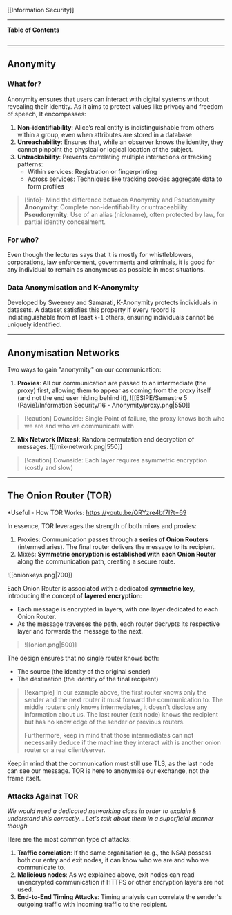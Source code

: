 [[Information Security]]
***
**Table of Contents**
```table-of-contents
```

***
## Anonymity

### What for?

Anonymity ensures that users can interact with digital systems without revealing their identity. As it aims to protect values like privacy and freedom of speech, It encompasses:
1. **Non-identifiability**: Alice’s real entity is indistinguishable from others within a group, even when attributes are stored in a database
2. **Unreachability**: Ensures that, while an observer knows the identity, they cannot pinpoint the physical or logical location of the subject.
3. **Untrackability**: Prevents correlating multiple interactions or tracking patterns:
	- Within services: Registration or fingerprinting
	- Across services: Techniques like tracking cookies aggregate data to form profiles


> [!info]- Mind the difference between Anonymity and Pseudonymity
>**Anonymity**: Complete non-identifiability or untraceability.
>**Pseudonymity**: Use of an alias (nickname), often protected by law, for partial identity concealment.


### For who?

Even though the lectures says that it is mostly for whistleblowers, corporations, law enforcement, governments and criminals, it is good for any individual to remain as anonymous as possible in most situations.


### Data Anonymisation and K-Anonymity

Developed by Sweeney and Samarati, K-Anonymity protects individuals in datasets. A dataset satisfies this property if every record is indistinguishable from at least `k-1` others, ensuring individuals cannot be uniquely identified.


***
## Anonymisation Networks

Two ways to gain "anonymity" on our communication:
1. **Proxies**: All our communication are passed to an intermediate (the proxy) first, allowing them to appear as coming from the proxy itself (and not the end user hiding behind it),
![[ESIPE/Semestre 5 (Pavie)/Information Security/16 - Anonymity/proxy.png|550]]
> [!caution] Downside: Single Point of failure, the proxy knows both who we are and who we communicate with

2. **Mix Network (Mixes)**: Random permutation and decryption of messages.
![[mix-network.png|550]]
> [!caution] Downside: Each layer requires asymmetric encryption (costly and slow)


***
## The Onion Router (TOR)
*Useful - How TOR Works: https://youtu.be/QRYzre4bf7I?t=69

In essence, TOR leverages the strength of both mixes and proxies:
1. Proxies: Communication passes through **a series of Onion Routers** (intermediaries). The final router delivers the message to its recipient.
2. Mixes: **Symmetric encryption is established with each Onion Router** along the communication path, creating a secure route.

![[onionkeys.png|700]]


Each Onion Router is associated with a dedicated **symmetric key**, introducing the concept of **layered encryption**:
- Each message is encrypted in layers, with one layer dedicated to each Onion Router.
- As the message traverses the path, each router decrypts its respective layer and forwards the message to the next.
> ![[onion.png|500]]
 
The design ensures that no single router knows both:
- The source (the identity of the original sender)
- The destination (the identity of the final recipient)

> [!example]
> In our example above, the first router knows only the sender and the next router it must forward the communication to.
> The middle routers only knows intermediates, it doesn't disclose any information about us.
> The last router (exit node) knows the recipient but has no knowledge of the sender or previous routers.
>
> Furthermore, keep in mind that those intermediates can not necessarily deduce if the machine they interact with is another onion router or a real client/server.

Keep in mind that the communication must still use TLS, as the last node can see our message. TOR is here to anonymise our exchange, not the frame itself. 


### Attacks Against TOR
*We would need a dedicated networking class in order to explain & understand this correctly... Let's talk about them in a superficial manner though*

Here are the most common type of attacks:
1. **Traffic correlation**: If the same organisation (e.g., the NSA) possess both our entry and exit nodes, it can know who we are and who we communicate to.
2. **Malicious nodes**: As we explained above, exit nodes can read unencrypted communication if HTTPS or other encryption layers are not used.
3. **End-to-End Timing Attacks**: Timing analysis can correlate the sender's outgoing traffic with incoming traffic to the recipient.
